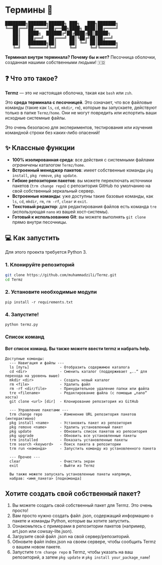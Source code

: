 # Термины 🚀

<pre>
████████╗███████╗██████╗ ███╗   ███╗███████╗
╚══██╔══╝██╔════╝██╔══██╗████╗ ████║██╔════╝
   ██║   ████╗  ██████╔╝██╔████╔██║█████╗  
   ██║   ██╔══╝  ██╔═══╝ ██║╚██╔╝██║██╔══╝  
   ██║   ███████╗██║     ██║ ╚═╝ ██║███████╗
   ╚═╝   ╚══════╝╚═╝     ╚═╝     ╚═╝╚══════╝
</pre>

**Терминал внутри терминала? Почему бы и нет?**
Песочница оболочки, созданная нашими собственными людьми! 🇮🇩

## ❓ Что это такое?

**Termz** — это *не* настоящая оболочка, такая как `bash` или `zsh`.

Это **среда терминала с песочницей**. Это означает, что все файловые команды (такие как `ls`, `cd`, `mkdir`, `rm`), которые вы запускаете, действуют только в папке `Termz/home`. Они не могут повредить или испортить ваши исходные системные файлы.

Это очень безопасно для экспериментов, тестирования или изучения командной строки без каких-либо опасений!

## ✨ Классные функции

* **100% изолированная среда**: все действия с системными файлами *ограничены* каталогом `Termz/home`.
* **Встроенный менеджер пакетов**: имеет собственные команды `pkg install`, `pkg remove`, `pkg update`.
* **Гибкие репозитории пакетов**: вы можете переключать источники пакетов (`trm change repo`) с репозитория GitHub по умолчанию на свой собственный зеркальный сервер.
* **Встроенные команды**: уже доступны такие базовые команды, как `ls`, `cd`, `mkdir`, `rm`, `rm -rf`, `clear` и `exit`.
* **Текстовый редактор**: для редактирования файлов есть команда `tre` (использующая `nano` из вашей хост-системы).
* **Готовый к использованию Git**: вы можете выполнять `git clone` прямо внутри песочницы.

## 💻 Как запустить

Для этого проекта требуется Python 3.

### 1. Клонируйте репозиторий

```bash
git clone https://github.com/muhammadzili/Termz.git
cd Termz
```

### 2. Установите необходимые модули
```
pip install -r requirements.txt
```

### 4. Запустите!
```
python termz.py
```

### Список команд
#### Вот список команд. Вы также можете ввести termz и набрать help.
```
Доступные команды:
  --- Навигация и файлы ---
  ls [путь]              - Отобразить содержимое каталога
  cd <dir>               - Сменить каталог (поддерживает „..“ для перехода на уровень выше)
  mkdir <dir>            - Создать новый каталог
  rm <file>              - Удалить файл
  rm -rf <dir/file>      - Принудительное удаление папки или файла
  tre <filename>         - Редактирование файла (с помощью „nano“ хоста)
  git clone <url> [dir]  - Клонирование репозитория из GitHub
  
  --- Управление пакетами ---
  trm change repo        - Изменение URL репозитория пакетов (интерактивно)
  pkg install <name>     - Установить пакет из репозитория
  pkg remove <name>      - Удалить установленный пакет
  pkg update             - Обновить список пакетов из репозитория
  pkg upgrade            - Обновить все установленные пакеты
  trm installed          - Показать установленные пакеты
  trm search <keyword>   - Поиск пакета в репозитории
  trm run <команда>      - Запустить команду из установленного пакета
  
  --- Прочее ---
  clear                  - Очистить экран
  exit                   - Выйти из Termz
  
  Вы также можете запускать установленные пакеты напрямую,
  набрав: <имя_пакета> [подкоманда]
```

## Хотите создать свой собственный пакет?
1. Вы можете создать свой собственный пакет для Termz. Это очень просто!
2. Вам просто нужно создать файл .json, содержащий информацию о пакете и команды Python, которые вы хотите запустить.
3. Ознакомьтесь с примерами в репозитории пакетов (например, art.json или cowsay-lite.json).
4. Загрузите свой файл .json на свой сервер/репозиторий.
5. Обновите файл index.json на своем сервере, чтобы сообщить Termz о вашем новом пакете.
6. Запустите `trm change repo` в Termz, чтобы указать на ваш репозиторий, а затем `pkg update` и `pkg install your_package_name`!

